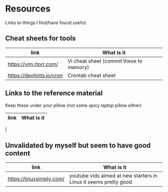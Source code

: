 # Resources

Links to things I find/have found useful: 


## Cheat sheets for tools 

| link                     | What is it                              | 
|--------------------------|-----------------------------------------|
| https://vim.rtorr.com/   | Vi cheat sheet (commit these to memory) |
| https://devhints.io/cron | Crontab cheat sheet                     |
 

## Links to the reference material

Keep these under your pillow (not some spicy laptop pillow either)


| link                     | What is it                              | 
|--------------------------|-----------------------------------------|
| 


## Unvalidated by myself but seem to have good content


| link                     | What is it                                                       | 
|--------------------------|------------------------------------------------------------------|
| https://linuxsimply.com/ | youtube vids aimed at new starters in Linux it seems pretty good | 